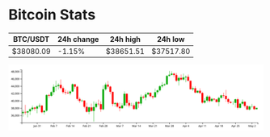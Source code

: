 # Bitcoin Stats

BTC/USDT|24h change|24h high|24h low|
|---|---|---|---|
|$38080.09|-1.15%|$38651.51|$37517.80|

<img src="./chart.svg">

